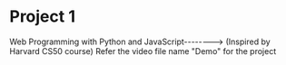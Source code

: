# Project 1

Web Programming with Python and JavaScript-------->  (Inspired by Harvard CS50 course)
Refer the video file name "Demo" for the project
